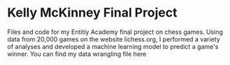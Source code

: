 # Kelly McKinney Final Project
Files and code for my Entitiy Academy final project on chess games. Using data from 20,000 games on the website lichess.org, I performed a variety of analyses and developed a machine learning model to predict a game's winner. 
You can find my data wrangling file here
